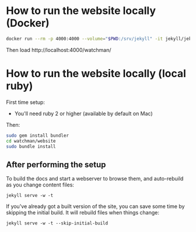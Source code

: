 # How to run the website locally (Docker)

```bash
docker run --rm -p 4000:4000 --volume="$PWD:/srv/jekyll" -it jekyll/jekyll:3 jekyll serve -w
```

Then load http://localhost:4000/watchman/

# How to run the website locally (local ruby)

First time setup:

* You'll need ruby 2 or higher (available by default on Mac)

Then:

```bash
sudo gem install bundler
cd watchman/website
sudo bundle install
```

## After performing the setup

To build the docs and start a webserver to browse them, and auto-rebuild
as you change content files:

```
jekyll serve -w -t
```

If you've already got a built version of the site, you can save some time
by skipping the initial build.  It will rebuild files when things change:

```
jekyll serve -w -t --skip-initial-build
```

